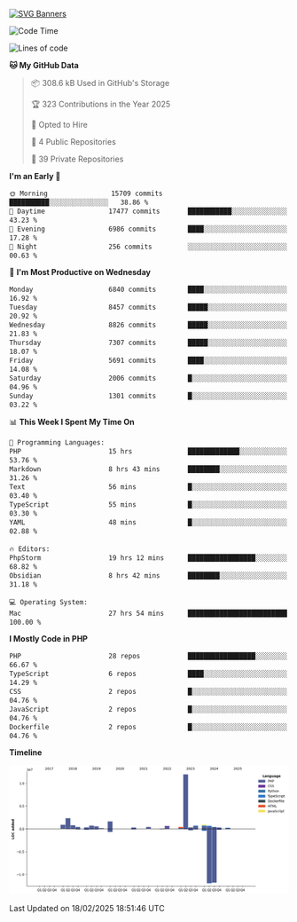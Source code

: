 [![SVG Banners](https://svg-banners.vercel.app/api?type=glitch&text1=Gere_Lajos%F0%9F%92%BB&width=800&height=400)](https://github.com/Akshay090/svg-banners)

<!--START_SECTION:waka-->
![Code Time](http://img.shields.io/badge/Code%20Time-2%2C208%20hrs%2052%20mins-blue)

![Lines of code](https://img.shields.io/badge/From%20Hello%20World%20I%27ve%20Written-24.6%20million%20lines%20of%20code-blue)

**🐱 My GitHub Data** 

> 📦 308.6 kB Used in GitHub's Storage 
 > 
> 🏆 323 Contributions in the Year 2025
 > 
> 💼 Opted to Hire
 > 
> 📜 4 Public Repositories 
 > 
> 🔑 39 Private Repositories 
 > 
**I'm an Early 🐤** 

```text
🌞 Morning                15709 commits       ██████████░░░░░░░░░░░░░░░   38.86 % 
🌆 Daytime                17477 commits       ███████████░░░░░░░░░░░░░░   43.23 % 
🌃 Evening                6986 commits        ████░░░░░░░░░░░░░░░░░░░░░   17.28 % 
🌙 Night                  256 commits         ░░░░░░░░░░░░░░░░░░░░░░░░░   00.63 % 
```
📅 **I'm Most Productive on Wednesday** 

```text
Monday                   6840 commits        ████░░░░░░░░░░░░░░░░░░░░░   16.92 % 
Tuesday                  8457 commits        █████░░░░░░░░░░░░░░░░░░░░   20.92 % 
Wednesday                8826 commits        █████░░░░░░░░░░░░░░░░░░░░   21.83 % 
Thursday                 7307 commits        █████░░░░░░░░░░░░░░░░░░░░   18.07 % 
Friday                   5691 commits        ████░░░░░░░░░░░░░░░░░░░░░   14.08 % 
Saturday                 2006 commits        █░░░░░░░░░░░░░░░░░░░░░░░░   04.96 % 
Sunday                   1301 commits        █░░░░░░░░░░░░░░░░░░░░░░░░   03.22 % 
```


📊 **This Week I Spent My Time On** 

```text
💬 Programming Languages: 
PHP                      15 hrs              █████████████░░░░░░░░░░░░   53.76 % 
Markdown                 8 hrs 43 mins       ████████░░░░░░░░░░░░░░░░░   31.26 % 
Text                     56 mins             █░░░░░░░░░░░░░░░░░░░░░░░░   03.40 % 
TypeScript               55 mins             █░░░░░░░░░░░░░░░░░░░░░░░░   03.30 % 
YAML                     48 mins             █░░░░░░░░░░░░░░░░░░░░░░░░   02.88 % 

🔥 Editors: 
PhpStorm                 19 hrs 12 mins      █████████████████░░░░░░░░   68.82 % 
Obsidian                 8 hrs 42 mins       ████████░░░░░░░░░░░░░░░░░   31.18 % 

💻 Operating System: 
Mac                      27 hrs 54 mins      █████████████████████████   100.00 % 
```

**I Mostly Code in PHP** 

```text
PHP                      28 repos            █████████████████░░░░░░░░   66.67 % 
TypeScript               6 repos             ████░░░░░░░░░░░░░░░░░░░░░   14.29 % 
CSS                      2 repos             █░░░░░░░░░░░░░░░░░░░░░░░░   04.76 % 
JavaScript               2 repos             █░░░░░░░░░░░░░░░░░░░░░░░░   04.76 % 
Dockerfile               2 repos             █░░░░░░░░░░░░░░░░░░░░░░░░   04.76 % 
```



**Timeline**

![Lines of Code chart](https://raw.githubusercontent.com/gere-lajos/gere-lajos/main/assets/bar_graph.png)


 Last Updated on 18/02/2025 18:51:46 UTC
<!--END_SECTION:waka-->
